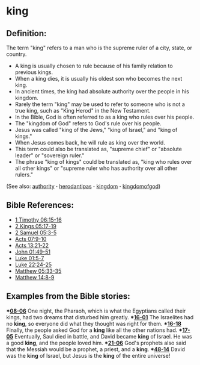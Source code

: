 # king #

## Definition: ##

The term "king" refers to a man who is the supreme ruler of a city, state, or country.

* A king is usually chosen to rule because of his family relation to previous kings.
* When a king dies, it is usually his oldest son who becomes the next king.
* In ancient times, the king had absolute authority over the people in his kingdom.
* Rarely the term "king" may be used to refer to someone who is not a true king, such as "King Herod" in the New Testament.
* In the Bible, God is often referred to as a king who rules over his people.
* The "kingdom of God" refers to God's rule over his people.
* Jesus was called "king of the Jews," "king of Israel," and "king of kings."
* When Jesus comes back, he will rule as king over the world.
* This term could also be translated as, "supreme chief" or "absolute leader" or "sovereign ruler."
* The phrase "king of kings" could be translated as,  "king who rules over all other kings" or "supreme ruler who has authority over all other rulers."

(See also: [authority](../kt/authority.md) **·** [herodantipas](../other/herodantipas.md) **·** [kingdom](../other/kingdom.md) **·** [kingdomofgod](../kt/kingdomofgod.md))

## Bible References: ##

* [1 Timothy 06:15-16](https://door43.org/en/bible/notes/1ti/06/15)
* [2 Kings 05:17-19](https://door43.org/en/bible/notes/2ki/05/17)
* [2 Samuel 05:3-5](https://door43.org/en/bible/notes/2sa/05/03)
* [Acts 07:9-10](https://door43.org/en/bible/notes/act/07/09)
* [Acts 13:21-22](https://door43.org/en/bible/notes/act/13/21)
* [John 01:49-51](https://door43.org/en/bible/notes/jhn/01/49)
* [Luke 01:5-7](https://door43.org/en/bible/notes/luk/01/05)
* [Luke 22:24-25](https://door43.org/en/bible/notes/luk/22/24)
* [Matthew 05:33-35](https://door43.org/en/bible/notes/mat/05/33)
* [Matthew 14:8-9](https://door43.org/en/bible/notes/mat/14/08)

## Examples from the Bible stories: ##

  __*[08-06](https://door43.org/en/obs/notes/frames/08-06)__  One night, the Pharaoh, which is what the Egyptians called their kings, had two dreams that disturbed him greatly.
  __*[16-01](https://door43.org/en/obs/notes/frames/16-01)__  The Israelites had no __king__, so everyone did what they thought was right for them.
  __*[16-18](https://door43.org/en/obs/notes/frames/16-18)__  Finally, the people asked God for a __king__ like all the other nations had.
  __*[17-05](https://door43.org/en/obs/notes/frames/17-05)__  Eventually, Saul died in battle, and David became __king__ of Israel. He was a good __king__, and the people loved him.
  __*[21-06](https://door43.org/en/obs/notes/frames/21-06)__  God's prophets also said that the Messiah would be a prophet, a priest, and a __king__.
  __*[48-14](https://door43.org/en/obs/notes/frames/48-14)__  David was the __king__ of Israel, but Jesus is the __king__ of the entire universe! 



